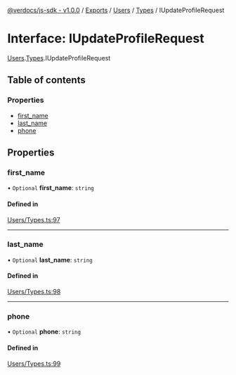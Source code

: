 [@verdocs/js-sdk - v1.0.0](../README.md) / [Exports](../modules.md) / [Users](../modules/Users.md) / [Types](../modules/Users.Types.md) / IUpdateProfileRequest

# Interface: IUpdateProfileRequest

[Users](../modules/Users.md).[Types](../modules/Users.Types.md).IUpdateProfileRequest

## Table of contents

### Properties

- [first_name](Users.Types.IUpdateProfileRequest.md#first_name)
- [last_name](Users.Types.IUpdateProfileRequest.md#last_name)
- [phone](Users.Types.IUpdateProfileRequest.md#phone)

## Properties

### first\_name

• `Optional` **first\_name**: `string`

#### Defined in

[Users/Types.ts:97](https://github.com/Verdocs/js-sdk/blob/34c7ea0/src/Users/Types.ts#L97)

___

### last\_name

• `Optional` **last\_name**: `string`

#### Defined in

[Users/Types.ts:98](https://github.com/Verdocs/js-sdk/blob/34c7ea0/src/Users/Types.ts#L98)

___

### phone

• `Optional` **phone**: `string`

#### Defined in

[Users/Types.ts:99](https://github.com/Verdocs/js-sdk/blob/34c7ea0/src/Users/Types.ts#L99)

